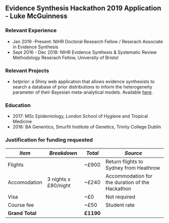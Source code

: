 ## Evidence Synthesis Hackathon 2019 Application - Luke McGuinness

### Relevant Experience

* Jan 2019 -Present: NIHR Doctoral Research Fellow / Reserach Associate in Evidence Synthesis
* Sept 2016 - Dec 2018: NIHR Evidence Synthesis & Systematic Review Methodology Reserach Fellow, University of Bristol



### Relevant Projects
* *hetprior*: a Shiny web application that allows evidence synthesists to search a database of prior distributions to inform the heterogeneity parameter of their Bayesian meta-analytical models. Available [here](https://mcguinlu.shinyapps.io/shiny/). 

### Education

* 2017: MSc Epidemiology, London School of Hygiene and Tropical Medicine
* 2016: BA Genentics, Smurfit Institute of Genetics, Trinity College Dublin

### Justification for funding requested

*Item* | *Breakdown* | *Total* | *Source*
------------ | ------------- | ------------- | -------------
Flights |  | ~£900 | Return flights to Sydney from Heathrow
Accomodation | 3 nights x £80/night | ~£240 | Accommodation for the duration of the Hackathon
Visa |  | ~£0 | Not required
Course fee |  | ~£50 | Student rate
**Grand Total** | | **£1190** | 
